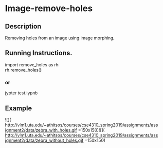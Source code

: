 # Image-remove-holes
## Description
Removing holes from an image using image morphing.
## Running Instructions.
import remove_holes as rh</br>
rh.remove_holes()
### or
jypter test.iypnb
## Example
![]( http://vlm1.uta.edu/~athitsos/courses/cse4310_spring2019/assignments/assignment2/data/zebra_with_holes.gif =150x150)![]( http://vlm1.uta.edu/~athitsos/courses/cse4310_spring2019/assignments/assignment2/data/zebra_without_holes.gif =150x150)
